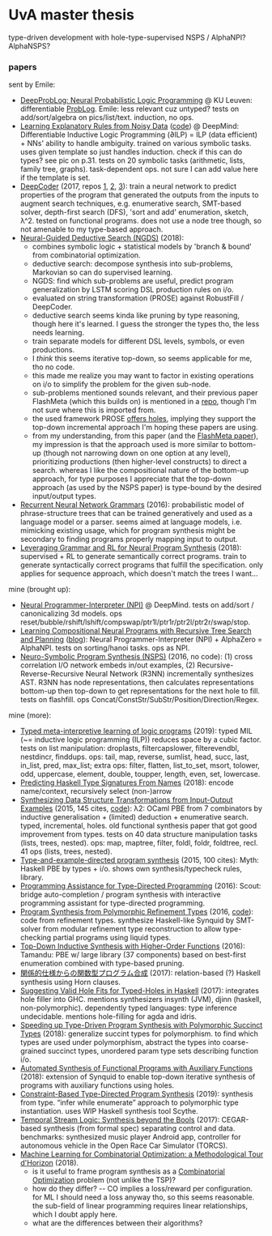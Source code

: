 # UvA master thesis

type-driven development with hole-type-supervised NSPS / AlphaNPI? AlphaNSPS?

### papers

sent by Emile:
- [DeepProbLog: Neural Probabilistic Logic Programming](https://arxiv.org/pdf/1805.10872.pdf) @ KU Leuven: differentiable [ProbLog](https://dtai.cs.kuleuven.be/problog/). Emile: less relevant cuz untyped? tests on add/sort/algebra on pics/list/text. induction, no ops.
- [Learning Explanatory Rules from Noisy Data](https://arxiv.org/pdf/1711.04574.pdf) ([code](https://github.com/ai-systems/DILP-Core)) @ DeepMind: Differentiable Inductive Logic Programming (∂ILP) = ILP (data efficient) + NNs' ability to handle ambiguity. trained on various symbolic tasks. uses given template so just handles induction. check if this can do types? see pic on p.31. tests on 20 symbolic tasks (arithmetic, lists, family tree, graphs). task-dependent ops. not sure I can add value here if the template is set.
- [DeepCoder](https://www.microsoft.com/en-us/research/publication/deepcoder-learning-write-programs/) (2017, repos [1](https://github.com/HiroakiMikami/deep-coder), [2](https://github.com/dkamm/deepcoder), [3](https://github.com/amitz25/PCCoder)): train a neural network to predict properties of the program that generated the outputs from the inputs to augment search techniques, e.g. enumerative search, SMT-based solver, depth-first search (DFS), 'sort and add' enumeration, sketch, λ^2. tested on functional programs. does not use a node tree though, so not amenable to my type-based approach.
- [Neural-Guided Deductive Search (NGDS)](https://www.microsoft.com/en-us/research/blog/neural-guided-deductive-search-best-worlds-approach-program-synthesis/) (2018):
    - combines symbolic logic + statistical models by 'branch & bound' from combinatorial optimization.
    - deductive search: decompose synthesis into sub-problems, Markovian so can do supervised learning.
    - NGDS: find which sub-problems are useful, predict program generalization by LSTM scoring DSL production rules on i/o.
    - evaluated on string transformation (PROSE) against RobustFill / DeepCoder.
    - deductive search seems kinda like pruning by type reasoning, though here it's learned. I guess the stronger the types tho, the less needs learning.
    - train separate models for different DSL levels, symbols, or even productions.
    - I *think* this seems iterative top-down, so seems applicable for me, tho no code.
    - this made me realize you may want to factor in existing operations on i/o to simplify the problem for the given sub-node.
    - sub-problems mentioned sounds relevant, and their previous paper FlashMeta (which this builds on) is mentioned in a [repo](https://github.com/reudismam/Refazer/blob/58f68f2c3f93e148a50f2eb09879a7bbe7fd6e3a/ProgramSynthesis/ProseFunctions/RelativePositioning/RightWitnessFunction.cs), though I'm not sure where this is imported from.
    - the used framework PROSE [offers holes](https://microsoft.github.io/prose/documentation/prose/usage/), implying they support the top-down incremental approach I'm hoping these papers are using.
    - from my understanding, from this paper (and the [FlashMeta paper](https://www.microsoft.com/en-us/research/wp-content/uploads/2016/12/oopsla15-pbe.pdf)), my impression is that the approach used is more similar to bottom-up (though not narrowing down on one option at any level), prioritizing productions (then higher-level constructs) to direct a search. whereas I like the compositional nature of the bottom-up approach, for type purposes I appreciate that the top-down approach (as used by the NSPS paper) is type-bound by the desired input/output types.
- [Recurrent Neural Network Grammars](https://arxiv.org/abs/1602.07776) (2016): probabilistic model of phrase-structure trees that can be trained generatively and used as a language model or a parser. seems aimed at language models, i.e. mimicking existing usage, which for program synthesis might be secondary to finding programs properly mapping input to output.
- [Leveraging Grammar and RL for Neural Program Synthesis](https://arxiv.org/abs/1805.04276) (2018): supervised + RL to generate semantically correct programs. train to generate syntactically correct programs that fulfill the specification. only applies for sequence approach, which doesn't match the trees I want...

mine (brought up):
- [Neural Programmer-Interpreter (NPI)](https://arxiv.org/abs/1511.06279) @ DeepMind. tests on add/sort / canonicalizing 3d models. ops reset/bubble/rshift/lshift/compswap/ptr1l/ptr1r/ptr2l/ptr2r/swap/stop.
- [Learning Compositional Neural Programs with Recursive Tree Search and Planning](https://arxiv.org/pdf/1905.12941.pdf) ([blog](https://www.instadeep.com/research-article/towards-compositionality-in-deep-reinforcement-learning/)): Neural Programmer-Interpreter (NPI) + AlphaZero = AlphaNPI. tests on sorting/hanoi tasks. ops as NPI.
- [Neuro-Symbolic Program Synthesis (NSPS)](https://arxiv.org/pdf/1611.01855.pdf) (2016, no code): (1) cross correlation I/O network embeds in/out examples, (2) Recursive-Reverse-Recursive Neural Network (R3NN) incrementally synthesizes AST. R3NN has node representations, then calculates representations bottom-up then top-down to get representations for the next hole to fill. tests on flashfill. ops Concat/ConstStr/SubStr/Position/Direction/Regex.

mine (more):
- [Typed meta-interpretive learning of logic programs](https://www.researchgate.net/profile/Andrew_Cropper/publication/331100541_Typed_meta-interpretive_learning_of_logic_programs/links/5c65c7bd299bf1d14cc75a39/Typed-meta-interpretive-learning-of-logic-programs.pdf) (2019): typed MIL (~= inductive logic programming (ILP)) reduces space by a cubic factor. tests on list manipulation: droplasts, filtercapslower, filterevendbl, nestdincr, finddups. ops: tail, map, reverse, sumlist, head, succ, last, in_list, pred, max_list; extra ops: filter, flatten, list_to_set, msort, tolower, odd, uppercase, element, double, toupper, length, even, set, lowercase.
- [Predicting Haskell Type Signatures From Names](people.cs.uchicago.edu/~rchugh/static/theses/bowen-wang-thesis.pdf) (2018): encode name/context, recursively select (non-)arrow
- [Synthesizing Data Structure Transformations from Input-Output Examples](https://www.cs.utexas.edu/~isil/pldi15b.pdf) (2015, 145 cites, [code](https://github.com/jfeser/L2)): λ2: OCaml PBE from 7 combinators by inductive generalisation + (limited) deduction + enumerative search. typed, incremental, holes. old functional synthesis paper that got good improvement from types. tests on 40 data structure manipulation tasks (lists, trees, nested). ops: map, maptree, filter, foldl, foldr, foldtree, recl. 41 ops (lists, trees, nested).
- [Type-and-example-directed program synthesis](https://dl.acm.org/citation.cfm?id=2738007) (2015, 100 cites): Myth: Haskell PBE by types + i/o. shows own synthesis/typecheck rules, library.
- [Programming Assistance for Type-Directed Programming](https://www.cs.grinnell.edu/~osera/publications/osera-tyde-2016.pdf) (2016): Scout: bridge auto-completion / program synthesis with interactive programming assistant for type-directed programming.
- [Program Synthesis from Polymorphic Refinement Types](https://dl.acm.org/citation.cfm?id=2908093) (2016, [code](https://bitbucket.org/nadiapolikarpova/synquid)): code from refinement types. synthesize Haskell-like Synquid by SMT-solver from modular refinement type reconstruction to allow type-checking partial programs using liquid types.
- [Top-Down Inductive Synthesis with Higher-Order Functions](https://www.research-collection.ethz.ch/bitstream/handle/20.500.11850/155821/eth-49631-01.pdf) (2016): Tamandu: PBE w/ large library (37 components) based on best-first enumeration combined with type-based pruning.
- [関係的仕様からの関数型プログラム合成](http://jssst.or.jp/files/user/taikai/2017/PPL/ppl3-1.pdf) (2017): relation-based (?) Haskell synthesis using Horn clauses.
- [Suggesting Valid Hole Fits for Typed-Holes in Haskell](https://www.mpg.is/papers/gissurarson2018suggesting-msc.pdf) (2017): integrates hole filler into GHC. mentions synthesizers insynth (JVM), djinn (haskell, non-polymorphic). dependently typed languages: type inference undecidable. mentions hole-filling for agda and idris.
- [Speeding up Type-Driven Program Synthesis with Polymorphic Succinct Types](https://icfp18.sigplan.org/getImage/orig/icfp18src-zheng-guo.pdf) (2018): generalize succint types for polymorphism. to find which types are used under polymorphism, abstract the types into coarse-grained succinct types, unordered param type sets describing function i/o.
- [Automated Synthesis of Functional Programs with Auxiliary Functions](www-kb.is.s.u-tokyo.ac.jp/~koba/papers/aplas18-long.pdf) (2018): extension of Synquid to enable top-down iterative synthesis of programs with auxiliary functions using holes.
- [Constraint-Based Type-Directed Program Synthesis](https://arxiv.org/pdf/1907.03105.pdf) (2019): synthesis from type. “infer while enumerate” approach to polymorphic type instantiation. uses WIP Haskell synthesis tool Scythe.
- [Temporal Stream Logic: Synthesis beyond the Bools](https://arxiv.org/pdf/1712.00246.pdf) (2017): CEGAR-based synthesis (from formal spec) separating control and data. benchmarks: synthesized music player Android app, controller for autonomous vehicle in the Open Race Car Simulator (TORCS).
- [Machine Learning for Combinatorial Optimization: a Methodological Tour d'Horizon](https://arxiv.org/abs/1811.06128) (2018).
    - is it useful to frame program synthesis as a [Combinatorial Optimization](https://paperswithcode.com/task/combinatorial-optimization) problem (not unlike the TSP)?
    - how do they differ? -- CO implies a loss/reward per configuration. for ML I should need a loss anyway tho, so this seems reasonable. the sub-field of linear programming requires linear relationships, which I doubt apply here.
    - what are the differences between their algorithms?
